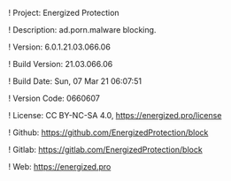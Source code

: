 ! Project: Energized Protection

! Description: ad.porn.malware blocking.

! Version: 6.0.1.21.03.066.06

! Build Version: 21.03.066.06

! Build Date: Sun, 07 Mar 21 06:07:51

! Version Code: 0660607

! License: CC BY-NC-SA 4.0, https://energized.pro/license

! Github: https://github.com/EnergizedProtection/block

! Gitlab: https://gitlab.com/EnergizedProtection/block


! Web: https://energized.pro
